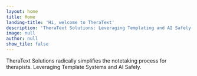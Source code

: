```yaml
---
layout: home
title: Home
landing-title: 'Hi, welcome to TheraText'
description: 'TheraText Solutions: Leveraging Templating and AI Safely' 
image: null
author: null
show_tile: false
---
```

TheraText Solutions radically simplifies the notetaking process for therapists. Leveraging Template Systems and AI Safely.
